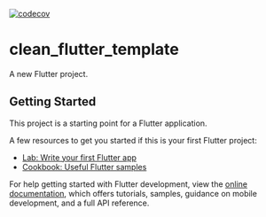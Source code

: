 [![codecov](https://codecov.io/gh/Maua-Dev/clean_flutter_template/branch/dev/graph/badge.svg?token=ZPKZHXHM9X)](https://codecov.io/gh/Maua-Dev/clean_flutter_template)

# clean_flutter_template

A new Flutter project.

## Getting Started

This project is a starting point for a Flutter application.

A few resources to get you started if this is your first Flutter project:

- [Lab: Write your first Flutter app](https://docs.flutter.dev/get-started/codelab)
- [Cookbook: Useful Flutter samples](https://docs.flutter.dev/cookbook)

For help getting started with Flutter development, view the
[online documentation](https://docs.flutter.dev/), which offers tutorials,
samples, guidance on mobile development, and a full API reference.
